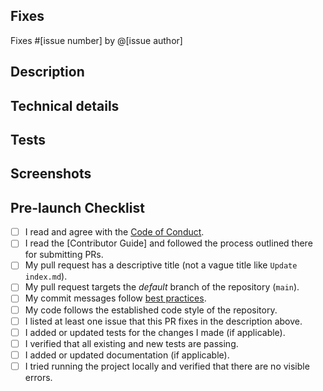 ## Fixes
<!-- If PR doesn't fully resolve the issue, replace 'Fixes' below with 'Related to'. -->
<!-- If there is no issue being resolved, please open one before creating this pull request. -->
Fixes #[issue number] by @[issue author]

## Description
<!-- Concisely describe what the pull request does. -->

## Technical details
<!-- Add any other information or technical details about the implementation; or delete this section entirely. -->

## Tests
<!-- Give steps for the reviewer to verify that this PR fixes the problem; or delete this section entirely. -->

## Screenshots
<!-- Add screenshots to show the problem and the solution; or delete this section entirely. -->

## Pre-launch Checklist
<!-- Replace  the [ ] with [x] to check the boxes. --> 
- [ ] I read and agree with the [Code of Conduct](../CODE_OF_CONDUCT.md).
- [ ] I read the [Contributor Guide] and followed the process outlined there for submitting PRs.
- [ ] My pull request has a descriptive title (not a vague title like `Update index.md`).
- [ ] My pull request targets the *default* branch of the repository (`main`).
- [ ] My commit messages follow [best practices][best_practices].
- [ ] My code follows the established code style of the repository.
- [ ] I listed at least one issue that this PR fixes in the description above.
- [ ] I added or updated tests for the changes I made (if applicable).
- [ ] I verified that all existing and new tests are passing.
- [ ] I added or updated documentation (if applicable).
- [ ] I tried running the project locally and verified that there are no visible errors.

[best_practices]:https://gist.github.com/robertpainsi/b632364184e70900af4ab688decf6f53